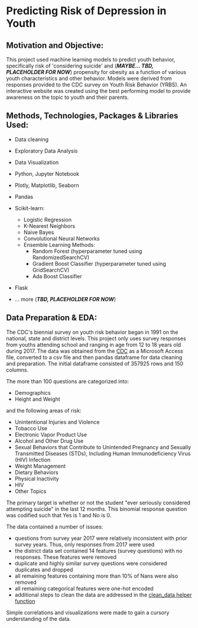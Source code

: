 # Predicting Risk of Depression in Youth
<p align="center">
  <src="images/smiley.png">
</p>



## Motivation and Objective:

This project used machine learning models to predict youth behavior, specifically risk of 'considering suicide' and  (***MAYBE... TBD, PLACEHOLDER FOR NOW***) propensity for obesity as a function of various youth characteristics and other behavior. Models were derived from responses provided to the CDC survey on Youth Risk Behavior (YRBS). An interactive website was created using the best performing model to provide awareness on the topic to youth and their parents.



## Methods, Technologies, Packages & Libraries Used:

- Data cleaning 
- Exploratory Data Analysis
- Data Visualization

- Python, Jupyter Notebook
- Plotly, Matplotlib, Seaborn
- Pandas
- Scikit-learn:
  - Logistic Regression
  - K-Nearest Neighbors
  - Naive Bayes
  - Convolutional Neural Networks
  - Ensemble Learning Methods:
    - Random Forest (hyperparameter tuned using RandomizedSearchCV)
    - Gradient Boost Classifier (hyperparameter tuned using GridSearchCV)
    - Ada Boost Classifier
 
- Flask
- ... more (***TBD, PLACEHOLDER FOR NOW***)



## Data Preparation & EDA:

The CDC's biennial survey on youth risk behavior began in 1991 on the national, state and district levels. This project only uses survey responses from youths attending school and ranging in age from 12 to 18 years old during 2017. The data was obtained from the [CDC](https://www.cdc.gov/healthyyouth/data/yrbs/data.htm) as a Microsoft Access file, converted to a csv file and then pandas dataframe for data cleaning and preparation. The initial dataframe consisted of 357925 rows and 150 columns.

The more than 100 questions are categorized into:

- Demographics
- Height and Weight

and the following areas of risk:

- Unintentional Injuries and Violence
- Tobacco Use
- Electronic Vapor Product Use
- Alcohol and Other Drug Use
- Sexual Behaviors that Contribute to Unintended Pregnancy and Sexually 
  Transmitted Diseases (STDs), Including Human Immunodeficiency Virus (HIV)
  Infection
- Weight Management
- Dietary Behaviors
- Physical Inactivity
- HIV
- Other Topics


The primary target is whether or not the student "ever seriously considered attempting suicide" in the last 12 months. This binomial response question was codified such that Yes is 1 and No is 0.


The data contained a number of issues:
- questions from survey year 2017 were relatively inconsistent with prior survey years. Thus, only responses from 2017 were used
- the district data set contained 14 features (survey questions) with no responses. These features were removed
- duplicate and highly similar survey questions were considered duplicates and dropped
- all remaining features containing more than 10% of Nans were also removed
- all remaining categorical features were one-hot encoded
- additional steps to clean the data are addressed in the [clean_data helper function](src/helpers.py) 



Simple correlations and visualizations were made to gain a cursory understanding of the data.
